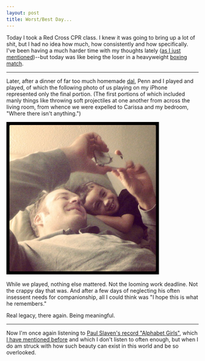 ```yaml
---
layout: post
title: Worst/Best Day...
---
```


Today I took a Red Cross CPR class. I knew it was going to bring up a lot of shit, but I had no idea how much, how consistently and how specifically. I've been having a much harder time with my thoughts lately ([as I just mentioned]({{site.url}}/2011/10/28/dread/))--but today was like being the loser in a heavyweight [boxing match]({{site.url}}/2010/11/15/how-it-is-these-days/).

---

Later, after a dinner of far too much homemade [dal](http://en.wikipedia.org/wiki/Dal), Penn and I played and played, of which the following photo of us playing on my iPhone represented only the final portion. (The first portions of which included manly things like throwing soft projectiles at one another from across the living room, from whence we were expelled to Carissa and my bedroom, "Where there isn't anything.")

<img src="/images/penn_and_me.jpg" width="400">

While we played, nothing else mattered. Not the looming work deadline. Not the crappy day that was. And after a few days of neglecting his often insessent needs for companionship, all I could think was "I hope this is what he remembers." 

Real legacy, there again. Being meaningful. 

---

Now I'm once again listening to [Paul Slaven's record "Alphabet Girls"](http://www.cdbaby.com/cd/paulslavens), which [I have mentioned before]({{site.url}}/2011/07/20/lucy/) and which I don't listen to often enough, but when I do am struck with how such beauty can exist in this world and be so overlooked.
